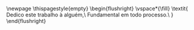 <!-- Dedicatoria -->
<!--
Item opcional. É um texto, geralmente curto, no qual o autor presta uma homenagem ou dedica seu trabalho a alguém.
-->
\newpage
\thispagestyle{empty}
\begin{flushright}
\vspace*{\fill}
\textit{
    Dedico este trabalho à alguém,\\
    Fundamental em todo processo.\\
}
\end{flushright}
